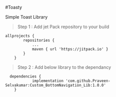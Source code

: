 #Toasty

Simple Toast Library 

> Step 1 : Add jet Pack repository to your build 


```
allprojects {
		repositories {
			...
			maven { url 'https://jitpack.io' }
		}
	}
```	
  
  > Step 2 : Add below library to the dependancy
  
```
  dependencies {
	        implementation 'com.github.Praveen-Selvakumar:Custom_BottomNavigation_Lib:1.0.0'
	}
```

